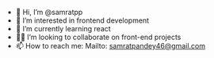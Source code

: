 - 👋 Hi, I’m @samratpp
- 👀 I’m interested in frontend development
- 🌱 I’m currently learning react
- 👨‍💻 I’m looking to collaborate on front-end projects
- 📫 How to reach me: Mailto: samratpandey46@gmail.com
